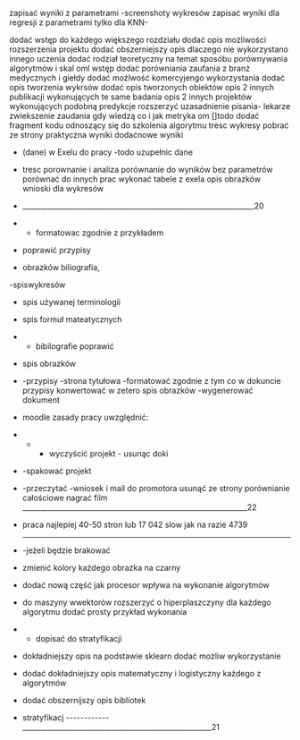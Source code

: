 



zapisać wyniki z parametrami
-screenshoty wykresów
zapisać wyniki dla regresji z parametrami tylko dla KNN-


dodać wstęp do każdego większego rozdziału
dodać opis możliwości rozszerzenia projektu 
dodać obszerniejszy opis dlaczego nie wykorzystano innego uczenia
dodać rodział teoretyczny na temat sposóbu porównywania algorytmów i skal oml
wstęp dodać porówniania zaufania z branż medycznych i giełdy
dodać możlwość komercyjengo wykorzystania
dodać opis tworzenia wykrsów
dodać opis tworzonych obiektów
opis 2 innych publikacji wykonujących te same badania
opis 2 innych projektów wykonujących podobną predykcje
rozszerzyć uzasadnienie pisania- lekarze zwiekszenie zaudania gdy wiedzą co i jak
metryka om
[]todo
dodać fragment kodu odnoszący się do szkolenia algorytmu
tresc wykresy pobrać ze strony 
praktyczna wyniki dodaćnowe wyniki
- (dane) w Exelu do pracy
-todo uzupełnic dane
- tresc porownanie i analiza
porównanie do wyników bez parametrów
porównać do innych prac
wykonać tabele z exela
opis obrazków
wnioski dla wykresów

- _________________________________________________________________20
- - formatowac zgodnie z przykładem

- poprawić przypisy
- obrazków biliografia,

 -spiswykresów
- spis używanej terminologii
- spis formuł mateatycznych

- - bibilografie poprawić
- spis obrazków
- -przypisy
 -strona tytułowa
-formatować zgodnie z tym co w dokuncie
przypisy konwertować w zetero
spis  obrazków
-wygenerować dokument
- moodle zasady pracy uwzględnić:
- - - wyczyścić projekt - usunąc doki 
- -spakować projekt
- -przeczytać
-wniosek i mail do promotora
usunąć ze strony porównianie całościowe
 nagrać film
_______________________________________________________________22

- praca najlepiej 40-50 stron lub 17 042 slow jak na razie 4739
- ______________________________________________________________________
  -jeżeli będzie brakować 
- zmienić kolory każdego obrazka na czarny
- dodać nową część jak procesor wpływa na wykonanie algorytmów 
- do maszyny wwektorów rozszerzyć o hiperplaszczyny 
dla każdego algorytmu dodać prosty przykład wykonania
- - dopisać do stratyfikacji 
- dokładniejszy opis na podstawie sklearn dodać możliw wykorzystanie
- dodać dokładniejszy opis matematyczny i logistyczny każdego z algorytmów
- dodać obszernijszy opis bibliotek
- stratyfikacj
------------_____________________________________________________21
